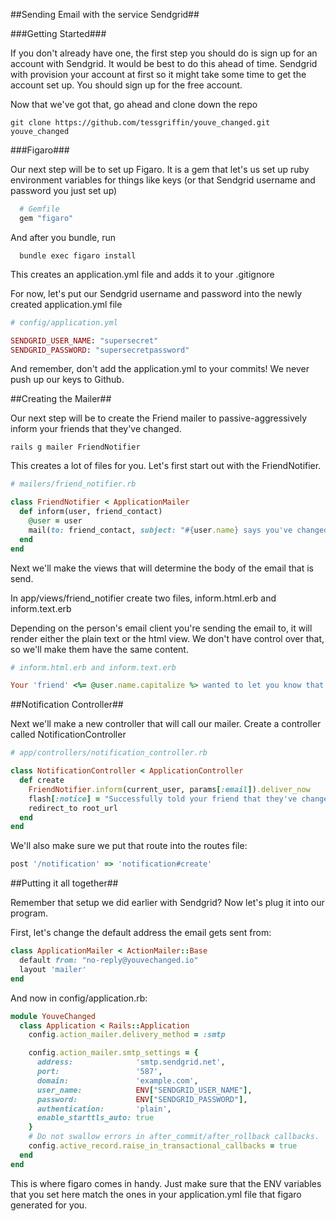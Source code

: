##Sending Email with the service Sendgrid##

###Getting Started###

If you don't already have one, the first step you should do is sign up for an account with Sendgrid. It would be best to do this ahead of time. Sendgrid with provision your account at first so it might take some time to get the account set up. You should sign up for the free account.

Now that we've got that, go ahead and clone down the repo

```shell
git clone https://github.com/tessgriffin/youve_changed.git youve_changed
```

###Figaro###

Our next step will be to set up Figaro. It is a gem that let's us set up ruby environment variables for things like keys (or that Sendgrid username and password you just set up)

```rb
  # Gemfile
  gem "figaro"
```
And after you bundle, run

```shell
  bundle exec figaro install
```

This creates an application.yml file and adds it to your .gitignore

For now, let's put our Sendgrid username and password into the newly created application.yml file

```rb
# config/application.yml

SENDGRID_USER_NAME: "supersecret"
SENDGRID_PASSWORD: "supersecretpassword"
```

And remember, don't add the application.yml to your commits! We never push up our keys to Github.

##Creating the Mailer##

Our next step will be to create the Friend mailer to passive-aggressively inform your friends that they've changed.

```shell
rails g mailer FriendNotifier
```

This creates a lot of files for you. Let's first start out with the FriendNotifier.

```rb
# mailers/friend_notifier.rb

class FriendNotifier < ApplicationMailer
  def inform(user, friend_contact)
    @user = user
    mail(to: friend_contact, subject: "#{user.name} says you've changed.")
  end
end
```
Next we'll make the views that will determine the body of the email that is send.

In app/views/friend_notifier create two files, inform.html.erb and inform.text.erb

Depending on the person's email client you're sending the email to, it will render either the plain text or the html view. We don't have control over that, so we'll make them have the same content.

```rb
# inform.html.erb and inform.text.erb

Your 'friend' <%= @user.name.capitalize %> wanted to let you know that you've changed. Tell someone else that they've changed. It's your duty.
```

##Notification Controller##

Next we'll make a new controller that will call our mailer. Create a controller called NotificationController

```rb
# app/controllers/notification_controller.rb

class NotificationController < ApplicationController
  def create
    FriendNotifier.inform(current_user, params[:email]).deliver_now
    flash[:notice] = "Successfully told your friend that they've changed."
    redirect_to root_url
  end
end
```

We'll also make sure we put that route into the routes file:

```rb
post '/notification' => 'notification#create'
```
##Putting it all together##

Remember that setup we did earlier with Sendgrid? Now let's plug it into our program.

First, let's change the default address the email gets sent from:

```rb
class ApplicationMailer < ActionMailer::Base
  default from: "no-reply@youvechanged.io"
  layout 'mailer'
end
```

And now in config/application.rb:

```rb
module YouveChanged
  class Application < Rails::Application
    config.action_mailer.delivery_method = :smtp

    config.action_mailer.smtp_settings = {
      address:              'smtp.sendgrid.net',
      port:                 '587',
      domain:               'example.com',
      user_name:            ENV["SENDGRID_USER_NAME"],
      password:             ENV["SENDGRID_PASSWORD"],
      authentication:       'plain',
      enable_starttls_auto: true
    }
    # Do not swallow errors in after_commit/after_rollback callbacks.
    config.active_record.raise_in_transactional_callbacks = true
  end
end
```

This is where figaro comes in handy. Just make sure that the ENV variables that you set here match the ones in your application.yml file that figaro generated for you.

